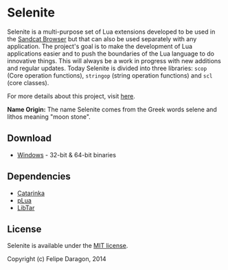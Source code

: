 # Selenite

Selenite is a multi-purpose set of Lua extensions developed to be used in the [Sandcat Browser](https://github.com/felipedaragon/sandcat) but that can also be used separately with any application. The project's goal is to make the development of Lua applications easier and to push the boundaries of the Lua language to do innovative things. This will always be a work in progress with new additions and regular updates. Today Selenite is divided into three libraries: `scop` (Core operation functions), `stringop` (string operation functions) and `scl` (core classes).

For more details about this project, visit [here](http://www.206labs.com/selenite/).

**Name Origin:** The name Selenite comes from the Greek words selene and lithos meaning "moon stone".

## Download

* [Windows](https://www.wuala.com/syhunt/tools/selenite-1.3.zip) - 32-bit & 64-bit binaries

## Dependencies

* [Catarinka](https://github.com/felipedaragon/catarinka)
* [pLua](https://github.com/felipedaragon/pLua-XE)
* [LibTar](http://www.destructor.de/libtar/)


## License #

Selenite is available under the [MIT license](http://opensource.org/licenses/MIT).

Copyright (c) Felipe Daragon, 2014